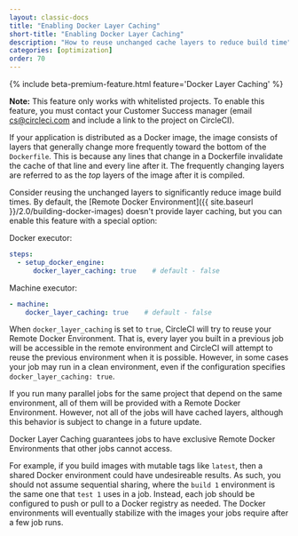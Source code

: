 ```yaml
---
layout: classic-docs
title: "Enabling Docker Layer Caching"
short-title: "Enabling Docker Layer Caching"
description: "How to reuse unchanged cache layers to reduce build time"
categories: [optimization]
order: 70
---
```


{% include beta-premium-feature.html feature='Docker Layer Caching' %}

**Note:** This feature only works with whitelisted projects. To enable this feature, you must contact your Customer Success manager (email cs@circleci.com and include a link to the project on CircleCI).

If your application is distributed as a Docker image, the image consists of layers that generally change more frequently toward the bottom of the `Dockerfile`. This is because any lines that change in a Dockerfile invalidate the cache of that line and every line after it. The frequently changing layers are referred to as the *top* layers of the image after it is compiled.

Consider reusing the unchanged layers to significantly reduce image build times. By default, the [Remote Docker Environment]({{ site.baseurl }}/2.0/building-docker-images) doesn't provide layer caching, but you can enable this feature with a special option:

Docker executor:

``` YAML
steps:
  - setup_docker_engine:
      docker_layer_caching: true    # default - false
```

Machine executor:

``` YAML
- machine:
    docker_layer_caching: true    # default - false
```

When `docker_layer_caching` is set to `true`, CircleCI will try to reuse your Remote Docker Environment. That is, every layer you built in a previous job will be accessible in the remote environment and CircleCI will attempt to reuse the previous environment when it is possible. However, in some cases your job may run in a clean environment, even if the configuration specifies `docker_layer_caching: true`.

If you run many parallel jobs for the same project that depend on the same environment, all of them will be provided with a Remote Docker Environment. However, not all of the jobs will have cached layers, although this behavior is subject to change in a future update.

Docker Layer Caching guarantees jobs to have exclusive Remote Docker Environments that other jobs cannot access.

For example, if you build images with mutable tags like `latest`, then a shared Docker environment could have undesireable results. As such, you should not assume sequential sharing, where the `build 1` environment is the same one that `test 1` uses in a job. Instead, each job should be configured to push or pull to a Docker registry as needed. The Docker environments will eventually stabilize with the images your jobs require after a few job runs.
